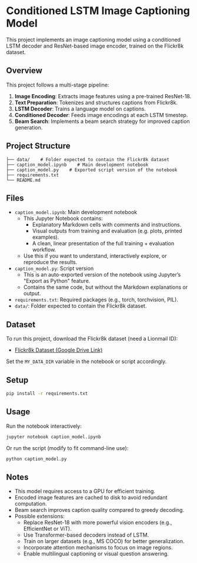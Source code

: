 # Conditioned LSTM Image Captioning Model

This project implements an image captioning model using a conditioned LSTM decoder and ResNet-based image encoder, trained on the Flickr8k dataset.

## Overview

This project follows a multi-stage pipeline:

1. **Image Encoding**: Extracts image features using a pre-trained ResNet-18.
2. **Text Preparation**: Tokenizes and structures captions from Flickr8k.
3. **LSTM Decoder**: Trains a language model on captions.
4. **Conditioned Decoder**: Feeds image encodings at each LSTM timestep.
5. **Beam Search**: Implements a beam search strategy for improved caption generation.

## Project Structure

```text
├── data/    # Folder expected to contain the Flickr8k dataset
├── caption_model.ipynb    # Main development notebook
├── caption_model.py    # Exported script version of the notebook
├── requirements.txt
└── README.md
```

## Files

- `caption_model.ipynb`: Main development notebook
    - This Jupyter Notebook contains:
      - Explanatory Markdown cells with comments and instructions.
      - Visual outputs from training and evaluation (e.g. plots, printed examples).
      - A clean, linear presentation of the full training + evaluation workflow.
    - Use this if you want to understand, interactively explore, or reproduce the results.
- `caption_model.py`: Script version
  - This is an auto-exported version of the notebook using Jupyter’s "Export as Python" feature.
  - Contains the same code, but without the Markdown explanations or output.
- `requirements.txt`: Required packages (e.g., torch, torchvision, PIL).
- `data/`: Folder expected to contain the Flickr8k dataset.

## Dataset

To run this project, download the Flickr8k dataset (need a Lionmail ID):
- [Flickr8k Dataset (Google Drive Link)](https://drive.google.com/drive/folders/1sXWOLkmhpA1KFjVR0VjxGUtzAImIvU39?usp=sharing)

Set the `MY_DATA_DIR` variable in the notebook or script accordingly.

## Setup

```bash
pip install -r requirements.txt
```

## Usage
Run the notebook interactively:
```bash
jupyter notebook caption_model.ipynb
```
Or run the script (modify to fit command-line use):
```bash
python caption_model.py
```

## Notes
- This model requires access to a GPU for efficient training.
- Encoded image features are cached to disk to avoid redundant computation.
- Beam search improves caption quality compared to greedy decoding.
- Possible extensions:
    - Replace ResNet-18 with more powerful vision encoders (e.g., EfficientNet or ViT).
    - Use Transformer-based decoders instead of LSTM.
    - Train on larger datasets (e.g., MS COCO) for better generalization.
    - Incorporate attention mechanisms to focus on image regions.
    - Enable multilingual captioning or visual question answering.
